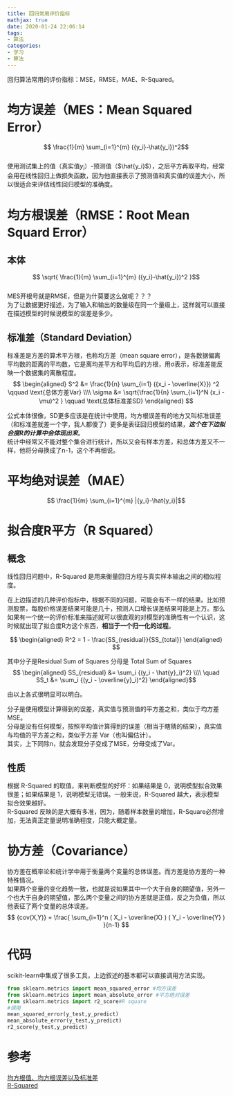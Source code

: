```yaml
---
title: 回归常用评价指标
mathjax: true
date: 2020-01-24 22:06:14
tags:
- 算法
categories:
- 学习
- 算法
---
```

回归算法常用的评价指标：MSE，RMSE，MAE、R-Squared。
<!--more-->
# 均方误差（MES：Mean Squared Error）  
$$ \frac{1}{m} \sum_{i=1}^{m} ({y_i}-\hat{y_i})^2$$  
使用测试集上的值（真实值$y_i$）-预测值（$\hat{y_i}$），之后平方再取平均，经常会用在线性回归上做损失函数，因为他直接表示了预测值和真实值的误差大小，所以很适合来评估线性回归模型的准确度。  
# 均方根误差（RMSE：Root Mean Squard Error）
## 本体
$$ \sqrt{ \frac{1}{m} \sum_{i=1}^{m} ({y_i}-\hat{y_i})^2 }$$  
MES开根号就是RMSE，但是为什莫要这么做呢？？？  
为了让数据更好描述，为了输入和输出的数量级在同一个量级上，这样就可以直接在描述模型的时候说模型的误差是多少。  
## 标准差（Standard Deviation）  
标准差是方差的算术平方根，也称均方差（mean square error），是各数据偏离平均数的距离的平均数，它是离均差平方和平均后的方根，用σ表示，标准差能反映一个数据集的离散程度。  
$$
\begin{aligned}
    S^2 &= \frac{1}{n} \sum_{i=1} ({x_i - \overline{X}}) ^2   \qquad \text{总体方差Var}  \\\\
    \sigma &= \sqrt{\frac{1}{n} \sum_{i=1}^N (x_i - \mu)^2 }  \qquad \text{总体标准差SD}
\end{aligned}
$$

公式本体很像，SD更多应该是在统计中使用，均方根误差有的地方又叫标准误差（和标准差就差一个字，我人都傻了）更多是表征回归模型的结果，***这个在下边拟合度R的计算中会体现出来***。  
统计中经常又不能对整个集合进行统计，所以又会有样本方差，和总体方差又不一样，他将分母换成了n-1，这个不再细说。
# 平均绝对误差（MAE）
$$  \frac{1}{m} \sum_{i=1}^{m} |{y_i}-\hat{y_i}|$$
# 拟合度R平方（R Squared）
## 概念
线性回归问题中，R-Squared 是用来衡量回归方程与真实样本输出之间的相似程度。  

在上边描述的几种评价指标中，根据不同的问题，可能会有不一样的结果。比如预测股票，每股价格误差结果可能是几十，预测人口增长误差结果可能是上万。那么如果有一个统一的评价标准来描述就可以很直观的对模型的准确性有一个认识，这时候就出现了拟合度R方这个东西，**相当于一个归一化的过程**。  

$$ 
\begin{aligned}
    R^2 = 1 - \frac{SS_{residual}}{SS_{total}}
\end{aligned} 
$$  

其中分子是Residual Sum of Squares 分母是 Total Sum of Squares  
$$ \begin{aligned}
    SS_{residual} &= \sum_i {(y_i - \hat{y}_i)^2}  \\\\
    \quad SS_t &= \sum_i {(y_i - \overline{y}_i)^2}
\end{aligned}$$

由以上各式很明显可以明白。  

分子是使用模型计算得到的误差，真实值与预测值的平方差之和，类似于均方差MSE。  
分母是没有任何模型，按照平均值计算得到的误差（相当于瞎猜的结果），真实值与均值的平方差之和，类似于方差 Var（也叫偏估计）。  
其实，上下同除n，就会发现分子变成了MSE，分母变成了Var。  
## 性质
根据 R-Squared 的取值，来判断模型的好坏：如果结果是 0，说明模型拟合效果很差；如果结果是 1，说明模型无错误。一般来说，R-Squared 越大，表示模型拟合效果越好。  
R-Squared 反映的是大概有多准，因为，随着样本数量的增加，R-Square必然增加，无法真正定量说明准确程度，只能大概定量。

# 协方差（Covariance）
协方差在概率论和统计学中用于衡量两个变量的总体误差。而方差是协方差的一种特殊情况。  
如果两个变量的变化趋势一致，也就是说如果其中一个大于自身的期望值，另外一个也大于自身的期望值，那么两个变量之间的协方差就是正值，反之为负值，所以他表征了两个变量的总体误差。  
$$
{cov(X,Y)} = \frac{ \sum_{i=1}^n  ( X_i - \overline{X} ) ( Y_i - \overline{Y} ) }{n-1}
$$

# 代码
scikit-learn中集成了很多工具，上边叙述的基本都可以直接调用方法实现。
```python
from sklearn.metrics import mean_squared_error #均方误差
from sklearn.metrics import mean_absolute_error #平方绝对误差
from sklearn.metrics import r2_score#R square
#调用
mean_squared_error(y_test,y_predict)
mean_absolute_error(y_test,y_predict)
r2_score(y_test,y_predict)
```
# 参考
[均方根值、均方根误差以及标准差](https://blog.csdn.net/charlene_bo/article/details/70599183)  
[R-Squared](https://blog.csdn.net/zrh_CSDN/article/details/81190001)